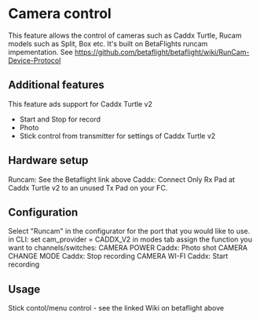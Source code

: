 # Camera control

This feature allows the control of cameras such as Caddx Turtle, Rucam models such as Split, Box etc.
It's built on BetaFlights runcam impementation. See https://github.com/betaflight/betaflight/wiki/RunCam-Device-Protocol

## Additional features

This feature ads support for Caddx Turtle v2
- Start and Stop for record
- Photo
- Stick control from transmitter for settings of Caddx Turtle v2

## Hardware setup
Runcam: See the Betaflight link above
Caddx: Connect Only Rx Pad at Caddx Turtle v2 to an unused Tx Pad on your FC.

## Configuration
Select "Runcam" in the configurator for the port that you would like to use.
in CLI: set cam_provider = CADDX_V2
in modes tab assign the function you want to channels/switches:
CAMERA POWER Caddx: Photo shot
CAMERA CHANGE MODE Caddx: Stop recording
CAMERA WI-FI Caddx: Start recording

## Usage
Stick contol/menu control - see the linked Wiki on betaflight above
